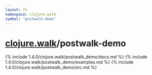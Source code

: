 ```yaml
---
layout: fn
namespace: clojure.walk
symbol: "postwalk-demo"
---
```


# [clojure.walk](../)/postwalk-demo

{% include 1.4.0/clojure.walk/postwalk_demo/docs.md %}
{% include 1.4.0/clojure.walk/postwalk_demo/examples.md %}
{% include 1.4.0/clojure.walk/postwalk_demo/src.md %}

